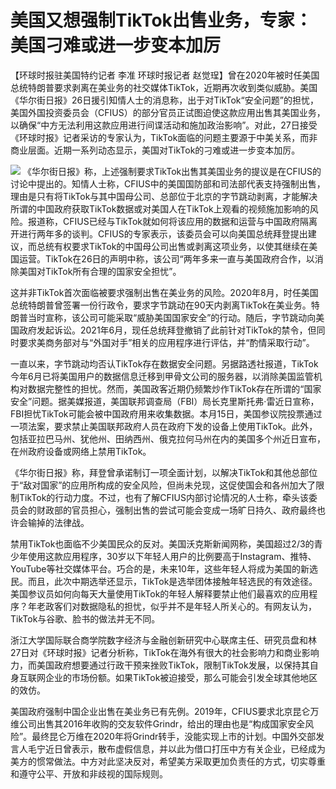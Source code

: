 # 美国又想强制TikTok出售业务，专家：美国刁难或进一步变本加厉

【环球时报驻美国特约记者 李准 环球时报记者
赵觉珵】曾在2020年被时任美国总统特朗普要求剥离在美业务的社交媒体TikTok，近期再次收到类似威胁。美国《华尔街日报》26日援引知情人士的消息称，出于对TikTok“安全问题”的担忧，美国外国投资委员会（CFIUS）的部分官员正试图迫使这款应用出售其美国业务，以确保“中方无法利用这款应用进行间谍活动和施加政治影响”。对此，27日接受《环球时报》记者采访的专家认为，TikTok面临的问题主要源于中美关系，而非商业层面。近期一系列动态显示，美国对TikTok的刁难或进一步变本加厉。

![](https://inews.gtimg.com/newsapp_bt/0/15540595546/1000)
《华尔街日报》称，上述强制要求TikTok出售其美国业务的提议是在CFIUS的讨论中提出的。知情人士称，CFIUS中的美国国防部和司法部代表支持强制出售，理由是只有将TikTok与其中国母公司、总部位于北京的字节跳动剥离，才能解决所谓的中国政府获取TikTok数据或对美国人在TikTok上观看的视频施加影响的风险。报道称，CFIUS已经与TikTok就如何将该应用的数据和运营与中国政府隔离开进行两年多的谈判。CFIUS的专家表示，该委员会可以向美国总统拜登提出建议，而总统有权要求TikTok的中国母公司出售或剥离这项业务，以使其继续在美国运营。TikTok在26日的声明中称，该公司“两年多来一直与美国政府合作，以消除美国对TikTok所有合理的国家安全担忧”。

这并非TikTok首次面临被要求强制出售在美业务的风险。2020年8月，时任美国总统特朗普曾签署一份行政令，要求字节跳动在90天内剥离TikTok在美业务。特朗普当时宣称，该公司可能采取“威胁美国国家安全”的行动。随后，字节跳动向美国政府发起诉讼。2021年6月，现任总统拜登撤销了此前针对TikTok的禁令，但同时要求美商务部对与“外国对手”相关的应用程序进行评估，并“酌情采取行动”。

一直以来，字节跳动均否认TikTok存在数据安全问题。另据路透社报道，TikTok今年6月已将美国用户的数据信息迁移到甲骨文公司的服务器，以消除美国监管机构对数据完整性的担忧。然而，美国政客近期仍频繁炒作TikTok存在所谓的“国家安全”问题。据美媒报道，美国联邦调查局（FBI）局长克里斯托弗·雷近日宣称，FBI担忧TikTok可能会被中国政府用来收集数据。本月15日，美国参议院投票通过一项法案，要求禁止美国联邦政府人员在政府下发的设备上使用TikTok。此外，包括亚拉巴马州、犹他州、田纳西州、俄克拉何马州在内的美国多个州近日宣布，在州政府设备或网络上禁用TikTok。

《华尔街日报》称，拜登曾承诺制订一项全面计划，以解决TikTok和其他总部位于“敌对国家”的应用所构成的安全风险，但尚未兑现，这促使国会和各州加大了限制TikTok的行动力度。不过，也有了解CFIUS内部讨论情况的人士称，牵头该委员会的财政部的官员担心，强制出售的尝试可能会变成一场旷日持久、政府最终也许会输掉的法律战。

禁用TikTok也面临不少美国民众的反对。美国沃克斯新闻网称，美国超过2/3的青少年使用这款应用程序，30岁以下年轻人用户的比例要高于Instagram、推特、YouTube等社交媒体平台。巧合的是，未来10年，这些年轻人将成为美国的新选民。而且，此次中期选举还显示，TikTok是选举团体接触年轻选民的有效途径。美国参议员如何向每天大量使用TikTok的年轻人解释要禁止他们最喜欢的应用程序？年老政客们对数据隐私的担忧，似乎并不是年轻人所关心的。有网友认为，TikTok与谷歌、脸书的做法并无不同。

浙江大学国际联合商学院数字经济与金融创新研究中心联席主任、研究员盘和林27日对《环球时报》记者分析称，TikTok在海外有很大的社会影响力和商业影响力，而美国政府想要通过行政干预来挫败TikTok，限制TikTok发展，以保持其自身互联网企业的市场份额。如果TikTok被迫接受，那么可能会引发全球其他地区的效仿。

美国政府强制中国企业出售在美业务已有先例。2019年，CFIUS要求北京昆仑万维公司出售其2016年收购的交友软件Grindr，给出的理由也是“构成国家安全风险”。最终昆仑万维在2020年将Grindr转手，没能实现上市的计划。中国外交部发言人毛宁近日曾表示，散布虚假信息，并以此为借口打压中方有关企业，已经成为美方的惯常做法。中方对此坚决反对，希望美方采取更加负责任的方式，切实尊重和遵守公平、开放和非歧视的国际规则。

